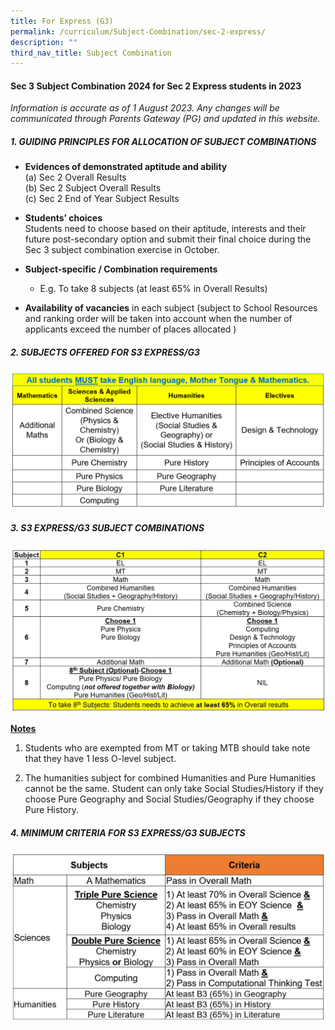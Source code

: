 ```yaml
---
title: For Express (G3)
permalink: /curriculum/Subject-Combination/sec-2-express/
description: ""
third_nav_title: Subject Combination
---
```

#### Sec 3 Subject Combination 2024 for Sec 2 Express students in 2023

*Information is accurate as of 1 August 2023. Any changes will be communicated through Parents Gateway (PG) and updated in this website.*

##### 1\. GUIDING PRINCIPLES FOR ALLOCATION OF SUBJECT COMBINATIONS

* **Evidences of demonstrated aptitude and ability**   
        (a) Sec 2 Overall Results      
        (b) Sec 2 Subject Overall Results    
        (c) Sec 2 End of Year Subject Results
				
* **Students’ choices**    
Students need to choose based on their aptitude, interests and their future post-secondary option and submit their final choice during the Sec 3 subject combination exercise in October.
* **Subject-specific / Combination requirements**   
	* E.g. To take 8 subjects
		(at least 65% in Overall Results)

* **Availability of vacancies** in each subject (subject to School Resources and ranking order will be taken into account when the number of applicants exceed the number of places allocated ) 

##### 2\. SUBJECTS OFFERED FOR S3 EXPRESS/G3
![S3 Exp Subjects](/images/s3%20express%20subjects%202023_2.png)

##### 3\. S3 EXPRESS/G3 SUBJECT COMBINATIONS 
![S3 G3 Subject Combi](/images/s3%20g3%20subject%20combi_2.png)

<strong><u>Notes</u></strong>      
1. Students who are exempted from MT or taking MTB should take note that they have 1 less O-level subject.&nbsp;&nbsp;&nbsp;&nbsp;&nbsp;&nbsp;

1. The humanities subject for combined Humanities and Pure Humanities cannot be the same. Student can only take Social Studies/History if they choose Pure Geography and Social Studies/Geography if they choose Pure History.

##### 4\. MINIMUM CRITERIA FOR S3 EXPRESS/G3 SUBJECTS
![S3 G3 min criteria](/images/s3%20g3%20min%20criteria%204.png)